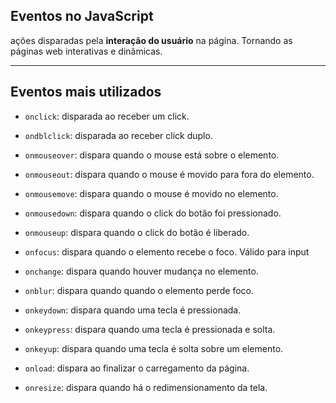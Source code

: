 ## Eventos no JavaScript
<p>ações disparadas pela <b>interação do usuário</b> na página. Tornando as páginas web interativas e dinâmicas.</p>

---

## Eventos mais utilizados

- ```onclick```: disparada ao receber um click.
 
- ```ondblclick```: disparada ao receber click duplo.
  
- ```onmouseover```: dispara quando o mouse está sobre o elemento.
  
-  ```onmouseout```: dispara quando o mouse é movido para fora do elemento.
  
-  ```onmousemove```: dispara quando o mouse é movido no elemento.

-  ```onmousedown```: dispara quando o click do botão foi pressionado.

- ```onmouseup```: dispara quando o click do botão é liberado.

- ```onfocus```: dispara quando o elemento recebe o foco. Válido para input

- ```onchange```: dispara quando houver mudança no elemento.

- ```onblur```: dispara quando quando o elemento perde foco.

- ```onkeydown```: dispara quando uma tecla é pressionada.

- ```onkeypress```: dispara quando uma tecla é pressionada e solta.

-  ```onkeyup```: dispara quando uma tecla é solta sobre um elemento.

- ```onload```: dispara ao finalizar o carregamento da página.

-  ```onresize```: dispara quando há o redimensionamento da tela.
 
